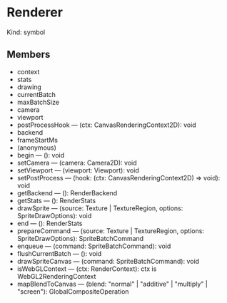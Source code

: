 # Renderer

Kind: symbol

## Members

- context
- stats
- drawing
- currentBatch
- maxBatchSize
- camera
- viewport
- postProcessHook — (ctx: CanvasRenderingContext2D): void
- backend
- frameStartMs
- (anonymous)
- begin — (): void
- setCamera — (camera: Camera2D): void
- setViewport — (viewport: Viewport): void
- setPostProcess — (hook: (ctx: CanvasRenderingContext2D) => void): void
- getBackend — (): RenderBackend
- getStats — (): RenderStats
- drawSprite — (source: Texture | TextureRegion, options: SpriteDrawOptions): void
- end — (): RenderStats
- prepareCommand — (source: Texture | TextureRegion, options: SpriteDrawOptions): SpriteBatchCommand
- enqueue — (command: SpriteBatchCommand): void
- flushCurrentBatch — (): void
- drawSpriteCanvas — (command: SpriteBatchCommand): void
- isWebGLContext — (ctx: RenderContext): ctx is WebGL2RenderingContext
- mapBlendToCanvas — (blend: "normal" | "additive" | "multiply" | "screen"): GlobalCompositeOperation
